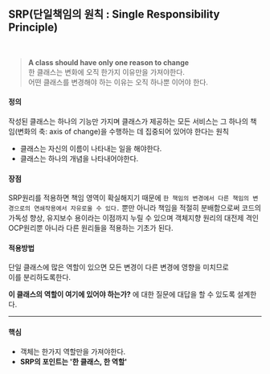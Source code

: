 ## SRP(단일책임의 원칙 : Single Responsibility Principle)
<br/>

> **A class should have only one reason to change**  
> 한 클래스는 변화에 오직 한가지 이유만을 가져야한다.  
> 어떤 클래스를 변경해야 하는 이유는 오직 하나뿐 이어야 한다.

#### 정의
작성된 클래스는 하나의 기능만 가지며 클래스가 제공하는 모든 서비스는 그 하나의 책임(변화의 축: axis of change)을 수행하는 데 집중되어 있어야 한다는 원칙

- 클래스는 자신의 이름이 나타내는 일을 해야한다.
- 클래스는 하나의 개념을 나타내어야한다.

#### 장점

 SRP원리를 적용하면 책임 영역이 확실해지기 때문에 `한 책임의 변경에서 다른 책임의 변경으로의 연쇄작용에서 자유로울 수 있다.` 뿐만 아니라 책임을 적절히 분배함으로써 코드의 가독성 향상, 유지보수 용이라는 이점까지 누릴 수 있으며 객체지향 원리의 대전제 격인 OCP원리뿐 아니라 다른 원리들을 적용하는 기초가 된다.

#### 적용방법

단일 클래스에 많은 역할이 있으면 모든 변경이 다른 변경에 영향을 미치므로  
이를 분리하도록한다.

**이 클래스의 역할이 여기에 있어야 하는가?** 에 대한 질문에 대답을 할 수 있도록 설계한다.

***

#### 핵심

- 객체는 한가지 역할만을 가져야한다.
- **SRP의 포인트는 '한 클래스, 한 역할'**
